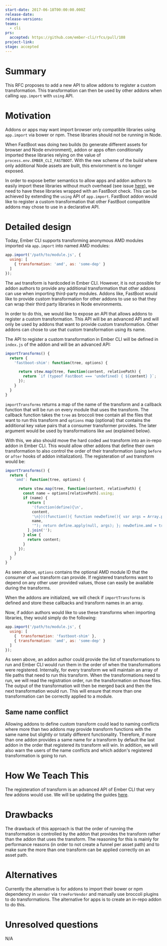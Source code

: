 ```yaml
---
start-date: 2017-06-18T00:00:00.000Z
release-date:
release-versions: 
teams: 
  - cli
prs:
  accepted: https://github.com/ember-cli/rfcs/pull/108
project-link: 
stage: accepted
---
```


# Summary

This RFC proposes to add a new API to allow addons to register a custom transformation. This transformation can then be used by other addons when calling `app.import` with `using` API.

# Motivation

Addons or apps may want import browser only compatible libraries using `app.import` via bower or npm. These libraries should not be running in Node.

When FastBoot was doing two builds (to generate different assets for browser and Node environment), addon or apps often conditionally imported these libraries relying on the value of `process.env.EMBER_CLI_FASTBOOT`. With the new scheme of the build where only additional Node assets are built, this enviornment is no longer exposed.

In order to expose better semantics to allow apps and addon authors to easily import these libraries without much overhead (see issue [here](https://github.com/ember-fastboot/ember-cli-fastboot/issues/413)), we need to have these libraries wrapped with an FastBoot check. This can be achieved by extending the `using` API of `app.import`. FastBoot addon would like to register a custom transformation that other FastBoot compatible addons may chose to use in a declarative API.

# Detailed design

Today, Ember CLI supports transforming anonymous AMD modules imported via `app.import` into named AMD modules:

```js
app.import('/path/to/module.js', {
  using: [
    { transformation: 'amd', as: 'some-dep' }
  ]
});
```

The `amd` transform is hardcoded in Ember CLI. However, it is not possible for addon authors to provide any additional transformation that other addons can use when importing third-party modules. Addons like, FastBoot would like to provide custom transformation for other addons to use so that they can wrap their third party libraries in Node environments.

In order to do this, we would like to expose an API that allows addons to register a custom transformation. This API will be an advanced API and will only be used by addons that want to provide custom transformation. Other addons can chose to use that custom transformation using its name.

The API to register a custom transformation in Ember CLI will be defined in `index.js` of the addon and will be an advanced API:

```js
importTransforms() {
  return {
    'fastboot-shim': function(tree, options) {

      return stew.map(tree, function(content, relativePath) {
        return `if (typeof FastBoot === 'undefined) { ${content} }`;
      });
    }
  }
}
```

`importTransforms` returns a map of the name of the transform and a callback function that will be run on every module that uses the transform. The callback function takes the `tree` as broccoli tree contain all the files that want to run this transform and `options` map (optional) that contains the additional key value pairs that a consumer transformer provides. The later argument would be used by transformations like `amd` (explained below).

With this, we also should move the hard coded `amd` transform into an in-repo addon in Ember CLI. This would allow other addons that define their own transformation to also control the order of their transformation (using `before` or `after` hooks of addon initialization). The registeration of `amd` transform would be:

```js
importTransforms() {
  return {
    'amd': function(tree, options) {

      return stew.map(tree, function(content, relativePath) {
        const name = options[relativePath].using;
        if (name) {
          return [
            '(function(define){\n',
            content,
            '\n})((function(){ function newDefine(){ var args = Array.prototype.slice.call(arguments); args.unshift("',
            name,
            '"); return define.apply(null, args); }; newDefine.amd = true; return newDefine; })());',
          ].join('');
        } else {
          return content;
        }
      });
    }
  }
}
```

As seen above, `options` contains the optional AMD module ID that the consumer of `amd` transform can provide. If registered transforms want to depend on any other user provided values, those can easily be available during the transforms.

When the addons are initialized, we will check if `importTransforms` is defined and store these callbacks and transform names in an array.

Now, if addon authors would like to use these transforms when importing libraries, they would simply do the following:

```js
app.import('/path/to/module.js', {
  using: [
    {  transformation: 'fastboot-shim' },
    { transformation: 'amd', as: 'some-dep' }
  ]
});
```

As seen above, an addon author could provide the list of transformations to run and Ember CLI would run them in the order of when the transformations were registered.
Internally, for every transform we will maintain an array of file paths that need to run this transform. When the transformations need to run, we will read the registration order, run the transformation on those files. The output of the transformation will then be merged back and then the next transformation would run. This will ensure that more than one transformation can be correctly applied to a module.

## Same name conflict

Allowing addons to define custom transform could lead to naming conflicts where more than two addons may provide transform functions with the same name but slightly or totally different functionality. Therefore, if more than one addon provides a same name for a transform by default the last addon in the order that registered its transform will win. In addition, we will also warn the users of the name conflicts and which addon's registered transformation is going to run.

# How We Teach This

The registeration of transform is an advanced API of Ember CLI that very few addons would use. We will be updating the guides [here](https://ember-cli.com/user-guide/#standard-anonymous-amd-asset).

# Drawbacks

The drawback of this approach is that the order of running the transformation is controlled by the addon that provides the transform rather than the addon that uses the transform. The reasoning for this is mainly for performance reasons (in order to not create a funnel per asset path) and to make sure the more than one transform can be applied correctly on an asset path.

# Alternatives

Currently the alternative is for addons to import their bower or npm dependency in `vendor` via `treeForVendor` and manually use broccoli plugins to do transformations. The alternative for apps is to create an in-repo addon to do this.

# Unresolved questions

 N/A
